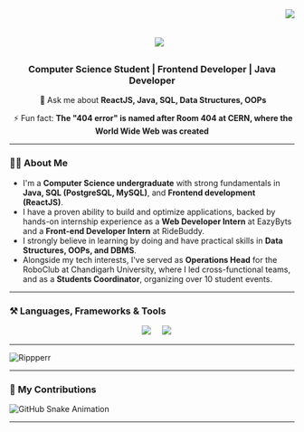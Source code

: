 <img align="right" src="https://visitor-badge.laobi.icu/badge?page_id=Rippperr.Rippperr"/>

<h1 align="center">
    <img src="https://readme-typing-svg.herokuapp.com/?font=Righteous&size=35&center=true&vCenter=true&width=500&height=70&duration=4000&lines=Hi+There!+👋;+I'm+Ashish+Chaudhary!;" />
</h1>

<h3 align="center">Computer Science Student | Frontend Developer | Java Developer</h3>

<div align="center">

 💬 Ask me about **ReactJS, Java, SQL, Data Structures, OOPs**

 ⚡ Fun fact: **The "404 error" is named after Room 404 at CERN, where the World Wide Web was created**

</div>

---

### 🧑‍💼 **About Me**

- I'm a **Computer Science undergraduate** with strong fundamentals in **Java, SQL (PostgreSQL, MySQL)**, and **Frontend development (ReactJS)**.
- I have a proven ability to build and optimize applications, backed by hands-on internship experience as a **Web Developer Intern** at EazyByts and a **Front-end Developer Intern** at RideBuddy.
- I strongly believe in learning by doing and have practical skills in **Data Structures, OOPs, and DBMS**.
- Alongside my tech interests, I've served as **Operations Head** for the RoboClub at Chandigarh University, where I led cross-functional teams, and as a **Students Coordinator**, organizing over 10 student events.

---

### ⚒️ **Languages, Frameworks & Tools**
<div align="center">
    <img src="https://skillicons.dev/icons?i=java,cpp,javascript,react,html,css,bootstrap" />
    <img src="https://skillicons.dev/icons?i=mysql,postgresql,supabase,git,github,vscode,shopify" />
</div>

---

<p><img align="center" src="https://github-readme-streak-stats.herokuapp.com/?user=Rippperr&" alt="Rippperr" /></p>



</div>

---

### 🐍 **My Contributions**
![GitHub Snake Animation](dist/github-snake.svg)

---
